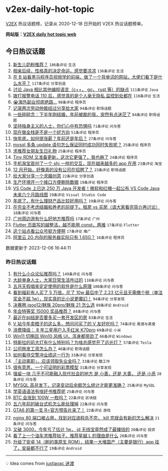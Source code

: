 # v2ex-daily-hot-topic

[V2EX](https://www.v2ex.com/) 热议话题榜，记录从 2020-12-18 日开始的 V2EX 热议话题榜单。

**网站版：[V2EX daily hot topic web](https://boojack.github.io/v2ex-daily-hot-topic-web/)**

## 今日热议话题

<!-- TODAY BEGIN -->

1. [新生儿奶粉推荐？](https://www.v2ex.com/t/997942) `186条评论` `生活`
1. [相亲后续，性格真的决定命运，感觉要凉凉](https://www.v2ex.com/t/997941) `136条评论` `生活`
1. [在 B 站看黑马程序员视频学的前端，做了一个背单词的网站，大佬们看下是什么水平？](https://www.v2ex.com/t/997978) `117条评论` `分享创造`
1. [讨论 Java 相比其他编程语言（c++， go， rust 等）的缺点](https://www.v2ex.com/t/997966) `111条评论` `Java`
1. [拨打报警电话 110 后，感觉真的是个人毫无隐私 监控到处都在](https://www.v2ex.com/t/997954) `110条评论` `生活`
1. [😭海外副业彻底绝路...](https://www.v2ex.com/t/997957) `98条评论` `程序员`
1. [记录两次劳动仲裁经过分享给大家](https://www.v2ex.com/t/997974) `94条评论` `职场话题`
1. [一些碎碎念：下半年刚结婚，年前被裁的我，突然有点迷茫了](https://www.v2ex.com/t/998024) `84条评论` `职场话题`
1. [坚持独身主义的人士，你们心中有恐惧吗](https://www.v2ex.com/t/998051) `71条评论` `问与答`
1. [现在做全栈是不是一个好方向](https://www.v2ex.com/t/997956) `51条评论` `程序员`
1. [快年底，如何提涨薪？年前还是年后？](https://www.v2ex.com/t/998103) `27条评论` `问与答`
1. [mysql 多条 update 语句怎么保证同时成功同时失败呢？](https://www.v2ex.com/t/998095) `25条评论` `程序员`
1. [求推荐女朋友生日礼物](https://www.v2ex.com/t/998065) `25条评论` `程序员`
1. [Tiny RDM 又准备更新，这次它更强了，我也麻了](https://www.v2ex.com/t/998058) `24条评论` `程序员`
1. [手机淘宝首创了一个 shi 一样的交互，现在越来越多的 app 在用](https://www.v2ex.com/t/998118) `23条评论` `淘宝`
1. [12 月开始，好像真的没有公司在招聘了？](https://www.v2ex.com/t/998116) `23条评论` `职场话题`
1. [给大家分享一个求婚创意](https://www.v2ex.com/t/998106) `22条评论` `分享创造`
1. [生产环境开一个接口方便删除数据](https://www.v2ex.com/t/998140) `19条评论` `程序员`
1. [VS Code 上已达 250 万 Java 开发者！微软和红帽一起公布 VS Code Java 未来六个月路线图](https://www.v2ex.com/t/997959) `19条评论` `Visual Studio Code`
1. [年底了，有什么理财产品比较好用吗？](https://www.v2ex.com/t/997950) `19条评论` `问与答`
1. [在完全不考虑结婚和养老的前提下。租房 vs 买房（请大家看完简介再讨论）](https://www.v2ex.com/t/998019) `18条评论` `问与答`
1. [广州周边游有什么好地方推荐吗](https://www.v2ex.com/t/998094) `17条评论` `广州`
1. [Flutter 页面写的越整洁，越不能用 const，两难](https://www.v2ex.com/t/998007) `17条评论` `Flutter`
1. [这个站点看公众号挺方便啊](https://www.v2ex.com/t/997946) `17条评论` `推广`
1. [阿里云 2G 内存的服务器实际只有 1.65G？](https://www.v2ex.com/t/998120) `16条评论` `程序员`

数据更新于 2023-12-06 16:44:11

<!-- TODAY END -->

### 昨日热议话题

<!-- YESTERDAY BEGIN -->

1. [有什么小众论坛推荐吗？](https://www.v2ex.com/t/997648) `149条评论` `问与答`
1. [大龄单身人士，大家日常生活咋过的](https://www.v2ex.com/t/997682) `118条评论` `问与答`
1. [五月天假唱鉴定定使用的软件是什么原理](https://www.v2ex.com/t/997696) `100条评论` `问与答`
1. [看到福彩有人买了 5 万倍，花了 10w 最后中了 2.23 亿元且无需缴个税（单注奖金不超 1w），现实真的比小说更魔幻！](https://www.v2ex.com/t/997655) `94条评论` `分享发现`
1. [决赛圈 iqoo12/魅族 20pro/魅族 21 怎么选](https://www.v2ex.com/t/997747) `89条评论` `Android`
1. [年会特等奖 15000 奖品推荐？](https://www.v2ex.com/t/997755) `84条评论` `问与答`
1. [最近在纠结是否要多买一套开发区的房](https://www.v2ex.com/t/997706) `83条评论` `生活`
1. [V 站今年卖橙子的这么多，想问问买了的 V 友好吃吗？](https://www.v2ex.com/t/997666) `74条评论` `美酒与美食`
1. [消费降级： 8 年三星用户入手红米 K70pro](https://www.v2ex.com/t/997722) `69条评论` `小米`
1. [Win11 切换回 Win10 风格 UI，浑身都带劲了](https://www.v2ex.com/t/997686) `66条评论` `Windows`
1. [特斯拉的前大灯有什么特别吗？为啥总感觉开了远光灯？](https://www.v2ex.com/t/997685) `57条评论` `Tesla`
1. [公司拖发工资怎么办？](https://www.v2ex.com/t/997653) `46条评论` `职场话题`
1. [如何看待交警冲业绩这一行为](https://www.v2ex.com/t/997896) `33条评论` `分享发现`
1. [「主动离职」，应该领取失业金吗？](https://www.v2ex.com/t/997792) `33条评论` `酷工作`
1. [很有意思，一个可证明的彩票模型](https://www.v2ex.com/t/997734) `31条评论` `分享发现`
1. [强留一块 几乎不可能融入现代社会的地方 是 小善，还是 大善， 还是 小恶](https://www.v2ex.com/t/997908) `28条评论` `问与答`
1. [MYSQL 高并发下，记录变动后余额怎么统计才能更准确？](https://www.v2ex.com/t/997702) `25条评论` `MySQL`
1. [学英语语法有啥好书推荐呢](https://www.v2ex.com/t/997650) `25条评论` `问与答`
1. [BTC 会涨到 100W 一枚吗？](https://www.v2ex.com/t/997721) `22条评论` `区块链`
1. [五六年前的破台式机怎么能处理掉](https://www.v2ex.com/t/997705) `22条评论` `问与答`
1. [GTA6 的第一支 R⭐️官方预告片来了！](https://www.v2ex.com/t/997646) `22条评论` `游戏`
1. [nginx 80 端口被占用，找到对应进程杀不完， kill 完就会有新的怎么解决](https://www.v2ex.com/t/997692) `21条评论` `问与答`
1. [又破 3000，今年亏了估计 1w， jd 无线宝竟然成了最赚钱的](https://www.v2ex.com/t/997781) `20条评论` `投资`
1. [看了上一个油车求推荐帖子，推荐星越 L 的理由是什么](https://www.v2ex.com/t/997720) `20条评论` `问与答`
1. [升级了安卓 14（刷的类原生 ROM），结果一大堆国产（主要是银行）app 挂了，安装都不行了](https://www.v2ex.com/t/997840) `19条评论` `Android`

<!-- YESTERDAY END -->

---

💡 Idea comes from [justjavac 迷渡](https://github.com/justjavac/)
